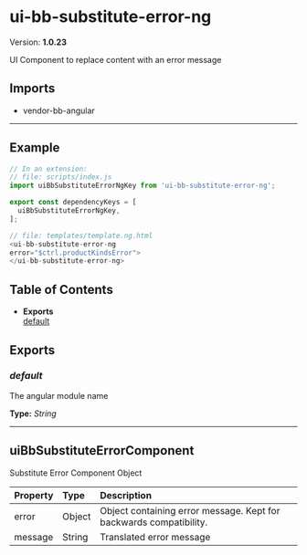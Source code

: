 # ui-bb-substitute-error-ng


Version: **1.0.23**

UI Component to replace content with an error message

## Imports

* vendor-bb-angular

---

## Example

```javascript
// In an extension:
// file: scripts/index.js
import uiBbSubstituteErrorNgKey from 'ui-bb-substitute-error-ng';

export const dependencyKeys = [
  uiBbSubstituteErrorNgKey,
];

// file: templates/template.ng.html
<ui-bb-substitute-error-ng
error="$ctrl.productKindsError">
</ui-bb-substitute-error-ng>
```

## Table of Contents
- **Exports**<br/>    <a href="#default">default</a><br/>

## Exports

### <a name="default"></a>*default*

The angular module name

**Type:** *String*


---

## uiBbSubstituteErrorComponent

Substitute Error Component Object

| Property | Type | Description |
| :-- | :-- | :-- |
| error | Object | Object containing error message. Kept for backwards compatibility. |
| message | String | Translated error message |
